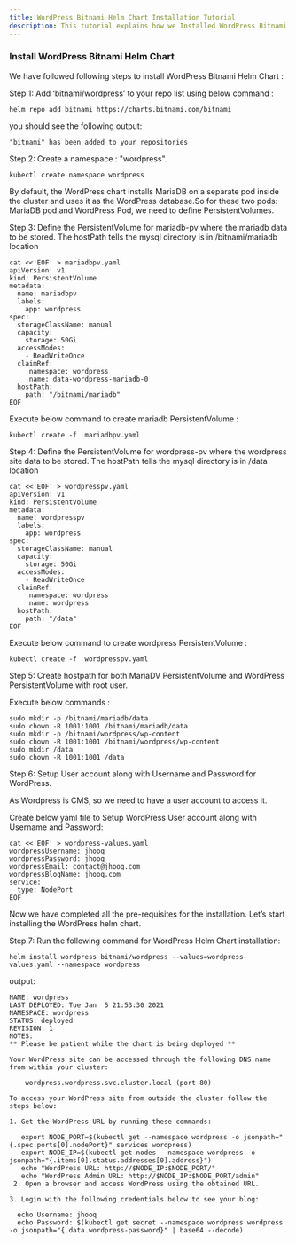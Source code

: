 ```yaml
---
title: WordPress Bitnami Helm Chart Installation Tutorial
description: This tutorial explains how we Installed WordPress Bitnami Helm Chart
---
```


### Install WordPress Bitnami Helm Chart

We have followed following steps to install WordPress Bitnami Helm Chart :


Step 1: Add ‘bitnami/wordpress’ to your repo list using below command :


```
helm repo add bitnami https://charts.bitnami.com/bitnami
```

you should see the following output:

```
"bitnami" has been added to your repositories
```


Step 2: Create a namespace : "wordpress". 

```execute
kubectl create namespace wordpress
```


By default, the WordPress chart installs MariaDB on a separate pod inside the cluster and uses it as the WordPress database.So for these two pods: MariaDB pod and WordPress Pod, we need to define PersistentVolumes.
   
Step 3:  Define the PersistentVolume for mariadb-pv where the mariadb data to be stored. The hostPath tells the mysql directory is in /bitnami/mariadb location

```
cat <<'EOF' > mariadbpv.yaml
apiVersion: v1
kind: PersistentVolume
metadata:
  name: mariadbpv
  labels:
    app: wordpress
spec:
  storageClassName: manual
  capacity:
    storage: 50Gi
  accessModes:
    - ReadWriteOnce
  claimRef:
     namespace: wordpress
     name: data-wordpress-mariadb-0
  hostPath:
    path: "/bitnami/mariadb"
EOF
```


Execute below command to create mariadb PersistentVolume :

```
kubectl create -f  mariadbpv.yaml
```


Step 4: Define the PersistentVolume for wordpress-pv where the wordpress site data to be stored. The hostPath tells the mysql directory is in /data location

```
cat <<'EOF' > wordpresspv.yaml
apiVersion: v1
kind: PersistentVolume
metadata:
  name: wordpresspv
  labels:
    app: wordpress
spec:
  storageClassName: manual
  capacity:
    storage: 50Gi
  accessModes:
    - ReadWriteOnce
  claimRef:
     namespace: wordpress
     name: wordpress
  hostPath:
    path: "/data"
EOF
```


Execute below command to create wordpress PersistentVolume :

```
kubectl create -f  wordpresspv.yaml
```


Step 5: Create hostpath for both MariaDV PersistentVolume and WordPress PersistentVolume with root user.

Execute below commands :

```
sudo mkdir -p /bitnami/mariadb/data
sudo chown -R 1001:1001 /bitnami/mariadb/data
sudo mkdir -p /bitnami/wordpress/wp-content
sudo chown -R 1001:1001 /bitnami/wordpress/wp-content
sudo mkdir /data 
sudo chown -R 1001:1001 /data
```


Step 6: Setup User account along with Username and Password for WordPress.

As Wordpress is CMS, so we need to have a user account to access it.

Create below yaml file to Setup WordPress User account along with Username and Password:

```
cat <<'EOF' > wordpress-values.yaml
wordpressUsername: jhooq
wordpressPassword: jhooq
wordpressEmail: contact@jhooq.com
wordpressBlogName: jhooq.com
service: 
  type: NodePort
EOF
```


Now we have completed all the pre-requisites for the installation. Let’s start installing the WordPress helm chart.

Step 7: Run the following command for WordPress Helm Chart installation:

```
helm install wordpress bitnami/wordpress --values=wordpress-values.yaml --namespace wordpress 
```

output:

```
NAME: wordpress
LAST DEPLOYED: Tue Jan  5 21:53:30 2021
NAMESPACE: wordpress
STATUS: deployed
REVISION: 1
NOTES:
** Please be patient while the chart is being deployed **

Your WordPress site can be accessed through the following DNS name from within your cluster:

    wordpress.wordpress.svc.cluster.local (port 80)

To access your WordPress site from outside the cluster follow the steps below:

1. Get the WordPress URL by running these commands:

   export NODE_PORT=$(kubectl get --namespace wordpress -o jsonpath="{.spec.ports[0].nodePort}" services wordpress)
   export NODE_IP=$(kubectl get nodes --namespace wordpress -o jsonpath="{.items[0].status.addresses[0].address}")
   echo "WordPress URL: http://$NODE_IP:$NODE_PORT/"
   echo "WordPress Admin URL: http://$NODE_IP:$NODE_PORT/admin"
 2. Open a browser and access WordPress using the obtained URL.

3. Login with the following credentials below to see your blog:

  echo Username: jhooq
  echo Password: $(kubectl get secret --namespace wordpress wordpress -o jsonpath="{.data.wordpress-password}" | base64 --decode)
```




